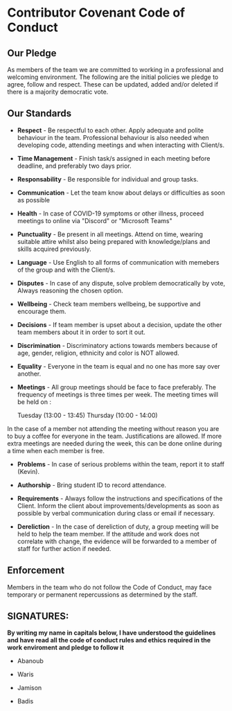# Contributor Covenant Code of Conduct

## Our Pledge

As members of the team we are committed to working in a professional and welcoming environment. The following are the initial policies we pledge to agree, follow and respect. These can be updated, added and/or deleted if there is a majority democratic vote.

## Our Standards

* **Respect** - Be respectful to each other. Apply adequate and polite behaviour in the team. Professional
   behaviour is also needed when developing code, attending meetings and when interacting with Client/s.

* **Time Management** - Finish task/s assigned in each meeting before deadline, and preferably
   two days prior.

* **Responsability** - Be responsible for individual and group tasks.

* **Communication** - Let the team know about delays or difficulties as soon as possible 

* **Health** - In case of COVID-19 symptoms or other illness, proceed meetings to online via "Discord" or
   "Microsoft Teams"

* **Punctuality** - Be present in all meetings. Attend on time, wearing suitable attire whilst also being prepared
   with knowledge/plans and skills acquired previously.

* **Language** - Use English to all forms of communication with memebers of the group and with the Client/s.

* **Disputes** - In case of any dispute, solve problem democratically by vote, Always
   reasoning the chosen option.

* **Wellbeing** - Check team members wellbeing, be supportive and encourage them.

* **Decisions** - If team member is upset about a decision, update the other team members about it in order to sort it out.

* **Discrimination** - Discriminatory actions towards members because of age, gender, religion,
    ethnicity and color is NOT allowed. 
    
* **Equality**  - Everyone in the team is equal and no one has more say over another.

* **Meetings** - All group meetings should be face to face preferably. The frequency of meetings is three
    times per week. 
    The meeting times will be held on : 
    
    Tuesday (13:00 - 13:45)
    Thursday (10:00 - 14:00)
    
In the case of a member not attending the meeting without reason you are to buy a coffee for everyone in the team. Justifications are allowed. If more extra meetings are needed during the week, this can be done online during a time when each member is free.

* **Problems** - In case of serious problems within the team, report it to staff (Kevin).

* **Authorship** - Bring student ID to record attendance.

* **Requirements** - Always follow the instructions and specifications of the Client. Inform the client 
    about improvements/developments as soon as possible by verbal communication
    during class or email if necessary.
    
* **Dereliction** - In the case of dereliction of duty, a group meeting will be held to help the team member. If the attitude and work does not correlate with change, the evidence will be forwarded to a member of staff for further action if needed.

## Enforcement 

Members in the team who do not follow the Code of Conduct, may face temporary or permanent repercussions as determined by the staff.



## SIGNATURES:
 **By writing my name in capitals below, I have understood the guidelines and have read all the code of conduct rules and ethics required in the work enviroment and pledge to follow it**


* Abanoub

* Waris

* Jamison

* Badis
